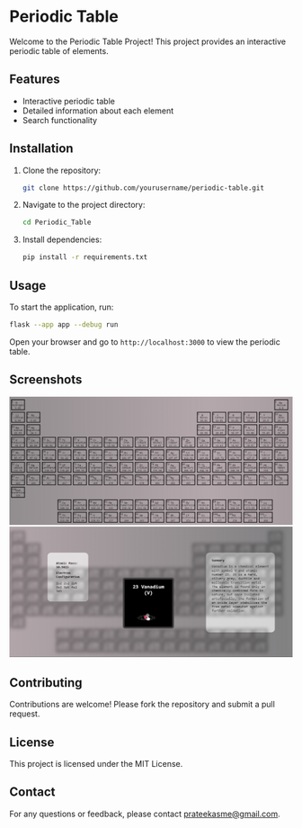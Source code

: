 
# Periodic Table

Welcome to the Periodic Table Project! This project provides an interactive periodic table of elements.

## Features

- Interactive periodic table
- Detailed information about each element
- Search functionality

## Installation

1. Clone the repository:
    ```bash
    git clone https://github.com/yourusername/periodic-table.git
    ```
2. Navigate to the project directory:
    ```bash
    cd Periodic_Table
    ```
3. Install dependencies:
    ```bash
    pip install -r requirements.txt
    ```

## Usage

To start the application, run:
```bash
flask --app app --debug run
```

Open your browser and go to `http://localhost:3000` to view the periodic table.


## Screenshots
![Screenshot of the Periodic Table](static/assets/files/screenshot_02.png)
![Screenshot of the Element Box](static/assets/files/screenshot_01.png)

## Contributing

Contributions are welcome! Please fork the repository and submit a pull request.

## License

This project is licensed under the MIT License.

## Contact

For any questions or feedback, please contact [prateekasme@gmail.com](mailto:prateekasme@gmail.com).
















































